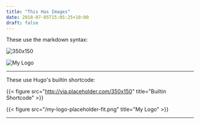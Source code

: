 ```yaml
---
title: "This Has Images"
date: 2018-07-05T15:05:25+10:00
draft: false
---
```


These use the markdown syntax:

![350x150](http://via.placeholder.com/350x150)

![My Logo](/my-logo-placeholder-fit.png)

---

These use Hugo's builtin shortcode:

{{< figure src="http://via.placeholder.com/350x150" title="Builtin Shortcode" >}}

{{< figure src="/my-logo-placeholder-fit.png" title="My Logo" >}}

---

